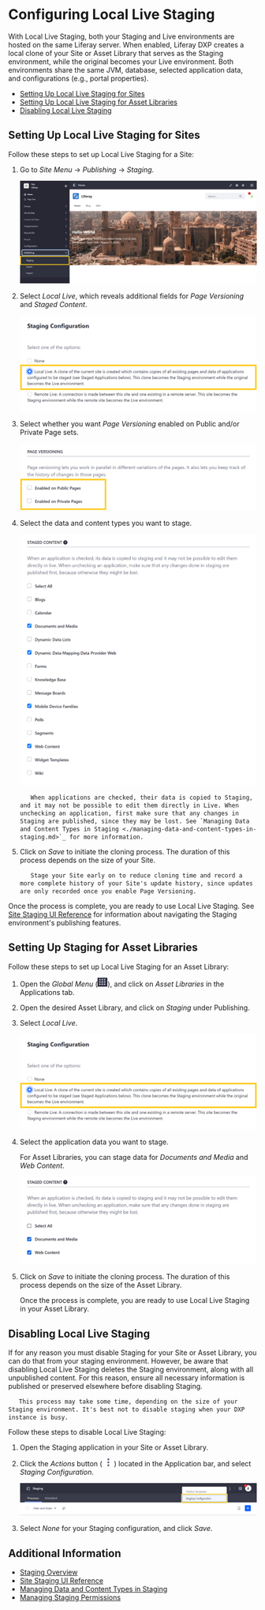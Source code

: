 # Configuring Local Live Staging

With Local Live Staging, both your Staging and Live environments are hosted on the same Liferay server. When enabled, Liferay DXP creates a local clone of your Site or Asset Library that serves as the Staging environment, while the original becomes your Live environment. Both environments share the same JVM, database, selected application data, and configurations (e.g., portal properties).

* [Setting Up Local Live Staging for Sites](#setting-up-local-live-staging-for-sites)
* [Setting Up Local Live Staging for Asset Libraries](#setting-up-local-live-staging-for-asset-libraries)
* [Disabling Local Live Staging](#disabling-local-live-staging)

## Setting Up Local Live Staging for Sites

Follow these steps to set up Local Live Staging for a Site:

1. Go to *Site Menu* &rarr; *Publishing* &rarr; *Staging*.

   ![Go to Staging in the Site Menu.](./configuring-local-live-staging/images/01.png)

1. Select *Local Live*, which reveals additional fields for *Page Versioning* and *Staged Content*.

   ![Select Local Live.](./configuring-local-live-staging/images/02.png)

1. Select whether you want *Page Versioning* enabled on Public and/or Private Page sets.

   ![Enable Page Versioning for your Private and Public Page sets.](./configuring-local-live-staging/images/03.png)

1. Select the data and content types you want to stage.

   ![Select the data and content types you want to stage.](./configuring-local-live-staging/images/04.png)

   ```warning::
      When applications are checked, their data is copied to Staging, and it may not be possible to edit them directly in Live. When unchecking an application, first make sure that any changes in Staging are published, since they may be lost. See `Managing Data and Content Types in Staging <./managing-data-and-content-types-in-staging.md>`_ for more information.
   ```

1. Click on *Save* to initiate the cloning process. The duration of this process depends on the size of your Site.

   ```tip::
      Stage your Site early on to reduce cloning time and record a more complete history of your Site's update history, since updates are only recorded once you enable Page Versioning.
   ```

Once the process is complete, you are ready to use Local Live Staging. See [Site Staging UI Reference](./site-staging-ui-reference.md) for information about navigating the Staging environment's publishing features.

## Setting Up Staging for Asset Libraries

Follow these steps to set up Local Live Staging for an Asset Library:

1. Open the *Global Menu* (![Global Menu](../../../images/icon-applications-menu.png)), and click on *Asset Libraries* in the Applications tab.

1. Open the desired Asset Library, and click on *Staging* under Publishing.

1. Select *Local Live*.

   ![Select Local Live.](./configuring-local-live-staging/images/05.png)

1. Select the application data you want to stage.

   For Asset Libraries, you can stage data for *Documents and Media* and *Web Content*.

   ![Select the application data you want to stage.](./configuring-local-live-staging/images/06.png)

1. Click on *Save* to initiate the cloning process. The duration of this process depends on the size of the Asset Library.

   Once the process is complete, you are ready to use Local Live Staging in your Asset Library.

## Disabling Local Live Staging

If for any reason you must disable Staging for your Site or Asset Library, you can do that from your staging environment. However, be aware that disabling Local Live Staging deletes the Staging environment, along with all unpublished content. For this reason, ensure all necessary information is published or preserved elsewhere before disabling Staging.

```tip::
   This process may take some time, depending on the size of your Staging environment. It's best not to disable staging when your DXP instance is busy.
```

Follow these steps to disable Local Live Staging:

1. Open the Staging application in your Site or Asset Library.

1. Click the *Actions* button ( ![Actions button](../../../images/icon-actions.png) ) located in the Application bar, and select *Staging Configuration*.

   ![Click the Actions button in the Application bar, and select Staging Configuration](./configuring-local-live-staging/images/07.png)

1. Select *None* for your Staging configuration, and click *Save*.

## Additional Information

* [Staging Overview](./staging-overview.md)
* [Site Staging UI Reference](./site-staging-ui-reference.md)
* [Managing Data and Content Types in Staging](./managing-data-and-content-types-in-staging.md)
* [Managing Staging Permissions](./managing-staging-permissions.md)
